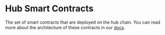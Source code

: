 # Hub Smart Contracts
The set of smart contracts that are deployed on the hub chain. You can read more about the architecture of these contracts in our [docs](https://docs.euclidprotocol.io/docs/Architecture%20Overview/Architecture/Virtual%20Settlement%20Layer/virtual-settlement-layer).